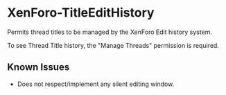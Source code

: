 XenForo-TitleEditHistory
======================

Permits thread titles to be managed by the XenForo Edit history system.

To see Thread Title history, the "Manage Threads" permission is required.

## Known Issues
- Does not respect/implement any silent editing window.
